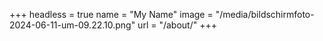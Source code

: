 +++
headless = true
name = "My Name"
image = "/media/bildschirmfoto-2024-06-11-um-09.22.10.png"
url = "/about/"
+++
